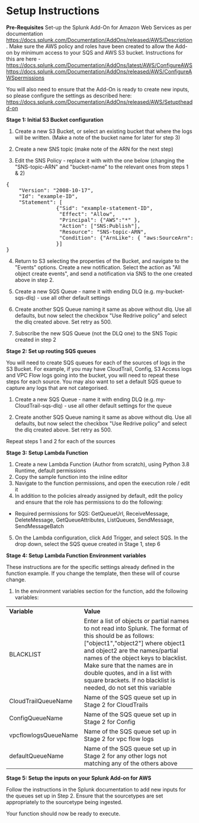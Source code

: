 # Setup Instructions

**Pre-Requisites**
Set-up the Splunk Add-On for Amazon Web Services as per documentation https://docs.splunk.com/Documentation/AddOns/released/AWS/Description. Make sure the AWS policy and roles have been created to allow the Add-on by minimum access to your SQS and AWS S3 bucket. Instructions for this are here - 
https://docs.splunk.com/Documentation/AddOns/latest/AWS/ConfigureAWS
https://docs.splunk.com/Documentation/AddOns/released/AWS/ConfigureAWSpermissions

You will also need to ensure that the Add-On is ready to create new inputs, so please configure the settings as described here:
https://docs.splunk.com/Documentation/AddOns/released/AWS/Setuptheadd-on


**Stage 1: Initial S3 Bucket configuration**

1) Create a new S3 Bucket, or select an existing bucket that where the logs will be written. (Make a note of the bucket name for later for step 3)

2) Create a new SNS topic (make note of the ARN for the next step)

3) Edit the SNS Policy - replace it with with the one below (changing the "SNS-topic-ARN" and "bucket-name" to the relevant ones from steps 1 & 2)

<pre>
{
	"Version": "2008-10-17",
	"Id": "example-ID",
	"Statement": [
				{"Sid": "example-statement-ID",
				 "Effect": "Allow",
				 "Principal": {"AWS":"*" },
				 "Action": ["SNS:Publish"],
				 "Resource": "SNS-topic-ARN",
				 "Condition": {"ArnLike": { "aws:SourceArn": "arn:aws:s3:*:*:bucket-name" }}
				}]
}
</pre>

4) Return to S3 selecting the properties of the Bucket, and navigate to the "Events" options. Create a new notification. Select the action as "All object create events", and send a notification via SNS to the one created above in step 2.

5) Create a new SQS Queue - name it with ending DLQ (e.g. my-bucket-sqs-dlq) - use all other default settings

6) Create another SQS Queue naming it same as above without dlq. Use all defaults, but now select the checkbox "Use Redrive policy" and select the dlq created above. Set retry as 500.

7) Subscribe the new SQS Queue (not the DLQ one) to the SNS Topic created in step 2


**Stage 2: Set up routing SQS queues**

You will need to create SQS queues for each of the sources of logs in the S3 Bucket. For example, if you may have CloudTrail, Config, S3 Access logs and VPC Flow logs going into the bucket, you will need to repeat these steps for each source. You may also want to set a default SQS queue to capture any logs that are not categorised.

1) Create a new SQS Queue - name it with ending DLQ (e.g. my-CloudTrail-sqs-dlq) - use all other default settings for the queue

2) Create another SQS Queue naming it same as above without dlq. Use all defaults, but now select the checkbox "Use Redrive policy" and select the dlq created above. Set retry as 500.

Repeat steps 1 and 2 for each of the sources

**Stage 3: Setup Lambda Function**

1) Create a new Lambda Function (Author from scratch), using Python 3.8 Runtime, default permissions
2) Copy the sample function into the inline editor
3) Navigate to the function permissions, and open the execution role / edit it
4) In addition to the policies already assigned by default, edit the policy and ensure that the role has permissions to do the following:
- Required permissions for SQS: GetQueueUrl, ReceiveMessage, DeleteMessage, GetQueueAttributes, ListQueues, SendMessage, SendMessageBatch
5) On the Lambda configuration, click Add Trigger, and select SQS. In the drop down, select the SQS queue created in Stage 1, step 6 

**Stage 4: Setup Lambda Function Environment variables**

These instructions are for the specific settings already defined in the function example. If you change the template, then these will of course change.

1) In the environment variables section for the function, add the following variables:


<table><tr><td><strong>Variable</strong></td><td><strong>Value</strong></td></tr>
<tr><td>BLACKLIST</td><td>Enter a list of objects or partial names to not read into Splunk. The format of this should be as follows: ["object1","object2"] where object1 and object2 are the names/partial names of the object keys to blacklist. Make sure that the names are in double quotes, and in a list with square brackets. If no blacklist is needed, do not set this variable </td></tr>
<tr><td>CloudTrailQueueName</td><td>Name of the SQS queue set up in Stage 2 for CloudTrails</td></tr>
<tr><td>ConfigQueueName</td><td>Name of the SQS queue set up in Stage 2 for Config</td></tr>
<tr><td>vpcflowlogsQueueName</td><td>Name of the SQS queue set up in Stage 2 for vpc flow logs</td></tr>
<tr><td>defaultQueueName</td><td>Name of the SQS queue set up in Stage 2 for any other logs not matching any of the others above</td></tr>
</table>

**Stage 5: Setup the inputs on your Splunk Add-on for AWS**

Follow the instructions in the Splunk documentation to add new inputs for the queues set up in Step 2. Ensure that the sourcetypes are set appropriately to the sourcetype being ingested.


Your function should now be ready to execute.



